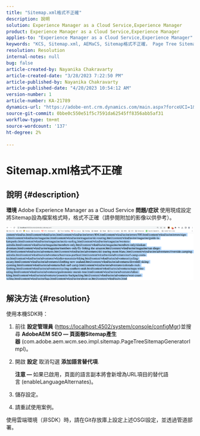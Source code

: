 ```yaml
---
title: "Sitemap.xml格式不正確"
description: 說明
solution: Experience Manager as a Cloud Service,Experience Manager
product: Experience Manager as a Cloud Service,Experience Manager
applies-to: "Experience Manager as a Cloud Service,Experience Manager"
keywords: "KCS, Sitemap.xml, AEMaCS, Sitemap格式不正確， Page Tree Sitemap Generator，替代語言"
resolution: Resolution
internal-notes: null
bug: false
article-created-by: Nayanika Chakravarty
article-created-date: "3/28/2023 7:22:50 PM"
article-published-by: Nayanika Chakravarty
article-published-date: "4/20/2023 10:54:12 AM"
version-number: 1
article-number: KA-21789
dynamics-url: "https://adobe-ent.crm.dynamics.com/main.aspx?forceUCI=1&pagetype=entityrecord&etn=knowledgearticle&id=a58337ec-9dcd-ed11-b597-6045bd0065b6"
source-git-commit: 0bbe0c550e51f5c7591da62545ff8356abb5af31
workflow-type: tm+mt
source-wordcount: '137'
ht-degree: 2%

---
```


# Sitemap.xml格式不正確

## 說明 {#description}

<b>環境</b>
Adobe Experience Manager as a Cloud Service
<b>問題/症狀</b>
使用現成設定將Sitemap設為檔案格式時，格式不正確（請參閱附加的影像以供參考）。

![](assets/___3ee61370-b4d7-ed11-a7c7-6045bd006704___.png)


## 解決方法 {#resolution}


使用本機SDK時：

1. 前往 <b>設定管理員</b> ([https://localhost:4502/system/console/configMgr](http://localhost:4502/system/console/configMgr%29 "追蹤連結"))並搜尋 <b>AdobeAEM SEO — 頁面樹Sitemap產生器</b> (com.adobe.aem.wcm.seo.impl.sitemap.PageTreeSitemapGeneratorImpl)。


2. 開啟 <b>設定</b> 取消勾選 <b>添加語言替代項</b>.



   <b>注意 —  </b>如果已啟用，頁面的語言副本將會新增為URL項目的替代語言<b> </b>(enableLanguageAlternates)。


3. 儲存設定。


4. 請重試使用案例。


使用雲端環境（非SDK）時，請在Git存放庫上設定上述OSGI設定，並透過管道部署。
